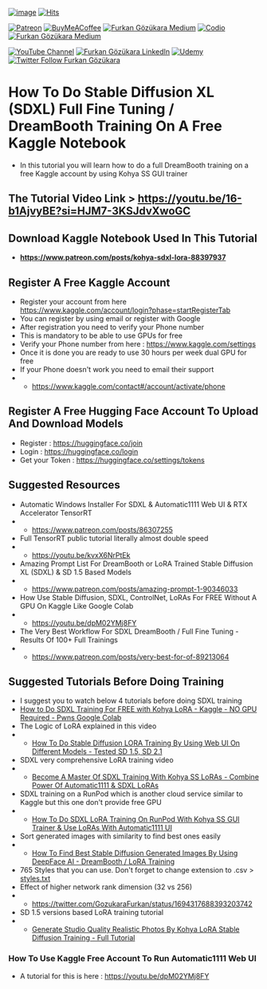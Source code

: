 [![image](https://img.shields.io/discord/772774097734074388?label=Discord&logo=discord)](https://discord.com/servers/software-engineering-courses-secourses-772774097734074388) [![Hits](https://hits.seeyoufarm.com/api/count/incr/badge.svg?url=https%3A%2F%2Fgithub.com%2FFurkanGozukara%2FStable-Diffusion%2Fblob%2Fmain%2FTutorials%2FFull-Stable-Diffusion-XL-SDXL-DreamBooth-Training-Tutorial-On-Kaggle.md&count_bg=%2379C83D&title_bg=%239E0F0F&icon=apachespark.svg&icon_color=%23E7E7E7&title=views&edge_flat=false)](https://hits.seeyoufarm.com) 

[![Patreon](https://img.shields.io/badge/Patreon-Support%20Me-F2EB0E?style=for-the-badge&logo=patreon)](https://www.patreon.com/SECourses) [![BuyMeACoffee](https://img.shields.io/badge/Buy%20Me%20a%20Coffee-ffdd00?style=for-the-badge&logo=buy-me-a-coffee&logoColor=black)](https://www.buymeacoffee.com/DrFurkan) [![Furkan Gözükara Medium](https://img.shields.io/badge/Medium-Follow%20Me-800080?style=for-the-badge&logo=medium&logoColor=white)](https://medium.com/@furkangozukara) [![Codio](https://img.shields.io/static/v1?style=for-the-badge&message=Articles&color=4574E0&logo=Codio&logoColor=FFFFFF&label=CivitAI)](https://civitai.com/user/SECourses/articles) [![Furkan Gözükara Medium](https://img.shields.io/badge/DeviantArt-Follow%20Me-990000?style=for-the-badge&logo=deviantart&logoColor=white)](https://www.deviantart.com/monstermmorpg)

[![YouTube Channel](https://img.shields.io/badge/YouTube-SECourses-C50C0C?style=for-the-badge&logo=youtube)](https://www.youtube.com/SECourses)  [![Furkan Gözükara LinkedIn](https://img.shields.io/badge/LinkedIn-Follow%20Me-0077B5?style=for-the-badge&logo=linkedin&logoColor=white)](https://www.linkedin.com/in/furkangozukara/)   [![Udemy](https://img.shields.io/static/v1?style=for-the-badge&message=Stable%20Diffusion%20Course&color=A435F0&logo=Udemy&logoColor=FFFFFF&label=Udemy)](https://www.udemy.com/course/stable-diffusion-dreambooth-lora-zero-to-hero/?referralCode=E327407C9BDF0CEA8156) [![Twitter Follow Furkan Gözükara](https://img.shields.io/badge/Twitter-Follow%20Me-1DA1F2?style=for-the-badge&logo=twitter&logoColor=white)](https://twitter.com/GozukaraFurkan)

# How To Do Stable Diffusion XL (SDXL) Full Fine Tuning / DreamBooth Training On A Free Kaggle Notebook

* In this tutorial you will learn how to do a full DreamBooth training on a free Kaggle account by using Kohya SS GUI trainer

## The Tutorial Video Link > https://youtu.be/16-b1AjvyBE?si=HJM7-3KSJdvXwoGC

## Download Kaggle Notebook Used In This Tutorial 
* **https://www.patreon.com/posts/kohya-sdxl-lora-88397937**

## Register A Free Kaggle Account

* Register your account from here https://www.kaggle.com/account/login?phase=startRegisterTab
* You can register by using email or register with Google
* After registration you need to verify your Phone number
* This is mandatory to be able to use GPUs for free
* Verify your Phone number from here : https://www.kaggle.com/settings
* Once it is done you are ready to use 30 hours per week dual GPU for free
* If your Phone doesn't work you need to email their support
* * https://www.kaggle.com/contact#/account/activate/phone
 
## Register A Free Hugging Face Account To Upload And Download Models
* Register : https://huggingface.co/join
* Login : https://huggingface.co/login
* Get your Token : https://huggingface.co/settings/tokens

## Suggested Resources

* Automatic Windows Installer For SDXL & Automatic1111 Web UI & RTX Accelerator TensorRT
* * https://www.patreon.com/posts/86307255
* Full TensorRT public tutorial literally almost double speed
* * https://youtu.be/kvxX6NrPtEk
* Amazing Prompt List For DreamBooth or LoRA Trained Stable Diffusion XL (SDXL) & SD 1.5 Based Models
* * https://www.patreon.com/posts/amazing-prompt-1-90346033
* How Use Stable Diffusion, SDXL, ControlNet, LoRAs For FREE Without A GPU On Kaggle Like Google Colab
* * https://youtu.be/dpM02YMj8FY
* The Very Best Workflow For SDXL DreamBooth / Full Fine Tuning - Results Of 100+ Full Trainings
* * https://www.patreon.com/posts/very-best-for-of-89213064



## Suggested Tutorials Before Doing Training

* I suggest you to watch below 4 tutorials before doing SDXL training
* [How to Do SDXL Training For FREE with Kohya LoRA - Kaggle - NO GPU Required - Pwns Google Colab](https://youtu.be/JF2P7BIUpIU)
* The Logic of LoRA explained in this video
* * [How To Do Stable Diffusion LORA Training By Using Web UI On Different Models - Tested SD 1.5, SD 2.1](https://youtu.be/mfaqqL5yOO4)
* SDXL very comprehensive LoRA training video
* * [Become A Master Of SDXL Training With Kohya SS LoRAs - Combine Power Of Automatic1111 & SDXL LoRAs](https://youtu.be/sBFGitIvD2A)
* SDXL training on a RunPod which is another cloud service similar to Kaggle but this one don't provide free GPU
* * [How To Do SDXL LoRA Training On RunPod With Kohya SS GUI Trainer & Use LoRAs With Automatic1111 UI](https://youtu.be/-xEwaQ54DI4)
* Sort generated images with similarity to find best ones easily
* * [How To Find Best Stable Diffusion Generated Images By Using DeepFace AI - DreamBooth / LoRA Training](https://youtu.be/343I11mhnXs)
* 765 Styles that you can use. Don't forget to change extension to .csv > [styles.txt](https://github.com/FurkanGozukara/Stable-Diffusion/files/12458705/styles.txt)
* Effect of higher network rank dimension (32 vs 256)
* * https://twitter.com/GozukaraFurkan/status/1694317688393203742
* SD 1.5 versions based LoRA training tutorial
* * [Generate Studio Quality Realistic Photos By Kohya LoRA Stable Diffusion Training - Full Tutorial](https://youtu.be/TpuDOsuKIBo)


### How To Use Kaggle Free Account To Run Automatic1111 Web UI
* A tutorial for this is here : https://youtu.be/dpM02YMj8FY
